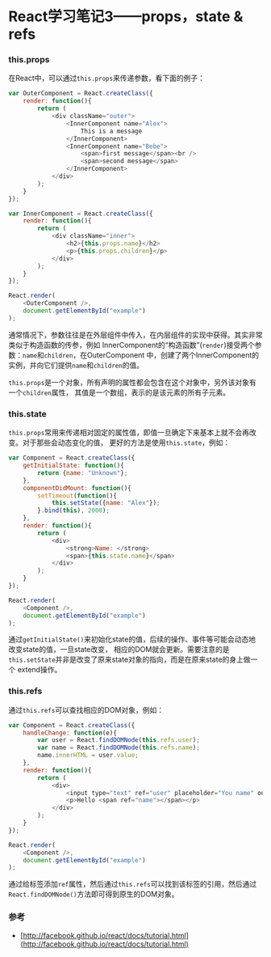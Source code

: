 # React学习笔记3——props，state & refs

### this.props

在React中，可以通过`this.props`来传递参数，看下面的例子：

```javascript
var OuterComponent = React.createClass({
	render: function(){
		return (
			<div className="outer">
				<InnerComponent name="Alex">
					This is a message
				</InnerComponent>
				<InnerComponent name="Bebe">
					<span>first message</span><br />
					<span>second message</span>
				</InnerComponent>
			</div>
		);
	}
});

var InnerComponent = React.createClass({
	render: function(){
		return (
			<div className="inner">
				<h2>{this.props.name}</h2>
				<p>{this.props.children}</p>
			</div>
		);
	}
});

React.render(
	<OuterComponent />,
	document.getElementById("example")
);
```

通常情况下，参数往往是在外层组件中传入，在内层组件的实现中获得。其实非常类似于构造函数的传参，例如
InnerComponent的“构造函数”(`render`)接受两个参数：`name`和`children`，在OuterComponent
中，创建了两个InnerComponent的实例，并向它们提供`name`和`children`的值。

`this.props`是一个对象，所有声明的属性都会包含在这个对象中，另外该对象有一个`children`属性，
其值是一个数组，表示的是该元素的所有子元素。

### this.state

`this.props`常用来传递相对固定的属性值，即值一旦确定下来基本上就不会再改变。对于那些会动态变化的值，
更好的方法是使用`this.state`，例如：

```javascript
var Component = React.createClass({
	getInitialState: function(){
		return {name: "Unknown"};
	},
	componentDidMount: function(){
		setTimeout(function(){
			this.setState({name: "Alex"});
		}.bind(this), 2000);
	},
	render: function(){
		return (
			<div>
				<strong>Name: </strong>
				<span>{this.state.name}</span>
			</div>
		);
	}
});

React.render(
	<Component />,
	document.getElementById("example")
);
```

通过`getInitialState()`来初始化state的值，后续的操作、事件等可能会动态地改变state的值，一旦state改变，
相应的DOM就会更新。需要注意的是`this.setState`并非是改变了原来state对象的指向，而是在原来state的身上做一个
extend操作。

### this.refs

通过`this.refs`可以查找相应的DOM对象，例如：

```javascript
var Component = React.createClass({
	handleChange: function(e){
		var user = React.findDOMNode(this.refs.user);
		var name = React.findDOMNode(this.refs.name);
		name.innerHTML = user.value;
	},
	render: function(){
		return (
			<div>
				<input type="text" ref="user" placeholder="You name" onChange={this.handleChange} />
				<p>Hello <span ref="name"></span></p>
			</div>
		);
	}
});

React.render(
	<Component />,
	document.getElementById("example")
);
```

通过给标签添加`ref`属性，然后通过`this.refs`可以找到该标签的引用，然后通过`React.findDOMNode()`方法即可得到原生的DOM对象。

### 参考

- [http://facebook.github.io/react/docs/tutorial.html](http://facebook.github.io/react/docs/tutorial.html)
